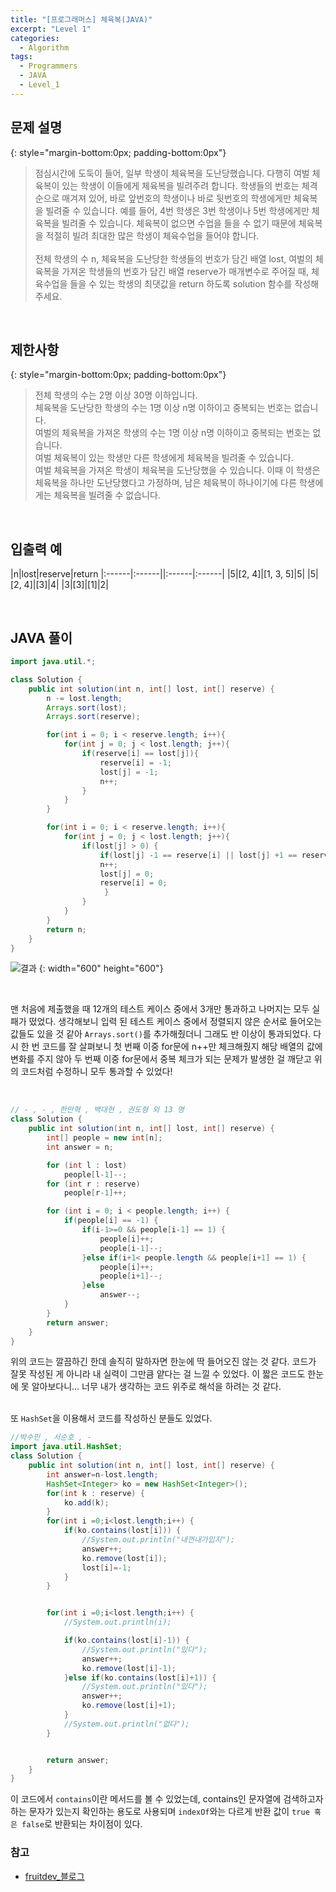 ```yaml
---
title: "[프로그래머스] 체육복(JAVA)"
excerpt: "Level 1"
categories: 
  - Algorithm
tags: 
  - Programmers
  - JAVA
  - Level_1
---
```


## 문제 설명
{: style="margin-bottom:0px; padding-bottom:0px"}

> 점심시간에 도둑이 들어, 일부 학생이 체육복을 도난당했습니다. 다행히 여벌 체육복이 있는 학생이 이들에게 체육복을 빌려주려 합니다. 학생들의 번호는 체격 순으로 매겨져 있어, 바로 앞번호의 학생이나 바로 뒷번호의 학생에게만 체육복을 빌려줄 수 있습니다. 예를 들어, 4번 학생은 3번 학생이나 5번 학생에게만 체육복을 빌려줄 수 있습니다. 체육복이 없으면 수업을 들을 수 없기 때문에 체육복을 적절히 빌려 최대한 많은 학생이 체육수업을 들어야 합니다.<br><br>
전체 학생의 수 n, 체육복을 도난당한 학생들의 번호가 담긴 배열 lost, 여벌의 체육복을 가져온 학생들의 번호가 담긴 배열 reserve가 매개변수로 주어질 때, 체육수업을 들을 수 있는 학생의 최댓값을 return 하도록 solution 함수를 작성해주세요.
<br>

## 제한사항
{: style="margin-bottom:0px; padding-bottom:0px"}
> 전체 학생의 수는 2명 이상 30명 이하입니다.<br>
체육복을 도난당한 학생의 수는 1명 이상 n명 이하이고 중복되는 번호는 없습니다.<br>
여벌의 체육복을 가져온 학생의 수는 1명 이상 n명 이하이고 중복되는 번호는 없습니다.<br>
여벌 체육복이 있는 학생만 다른 학생에게 체육복을 빌려줄 수 있습니다.<br>
여벌 체육복을 가져온 학생이 체육복을 도난당했을 수 있습니다. 이때 이 학생은 체육복을 하나만 도난당했다고 가정하며, 남은 체육복이 하나이기에 다른 학생에게는 체육복을 빌려줄 수 없습니다.
<br>

## 입출력 예

|n|lost|reserve|return
|:------|:------||:------|:------|
|5|[2, 4]|[1, 3, 5]|5|
|5|[2, 4]|[3]|4|
|3|[3]|[1]|2|

<br>

## JAVA 풀이

```java
import java.util.*;

class Solution {
    public int solution(int n, int[] lost, int[] reserve) {
        n -= lost.length;
        Arrays.sort(lost);
        Arrays.sort(reserve);

        for(int i = 0; i < reserve.length; i++){
            for(int j = 0; j < lost.length; j++){
                if(reserve[i] == lost[j]){
                    reserve[i] = -1;
                    lost[j] = -1;
                    n++;
                }
            }
        }

        for(int i = 0; i < reserve.length; i++){
            for(int j = 0; j < lost.length; j++){
                if(lost[j] > 0) {
                    if(lost[j] -1 == reserve[i] || lost[j] +1 == reserve[i]){
                    n++;
                    lost[j] = 0;
                    reserve[i] = 0;
                     }
                }
            }
        }
        return n;
    }
}
```

![결과](https://user-images.githubusercontent.com/70805241/114272912-f72f4c80-9a52-11eb-9589-a673d5034de7.png)
{: width="600" height="600"}

<br>

맨 처음에 제출했을 때 12개의 테스트 케이스 중에서 3개만 통과하고 나머지는 모두 실패가 떴었다. 생각해보니 입력 된 테스트 케이스 중에서 정렬되지 않은 순서로 들어오는 값들도 있을 것 같아 `Arrays.sort()`를 추가해줬더니 그래도 반 이상이 통과되었다. 다시 한 번 코드를 잘 살펴보니 첫 번째 이중 for문에 n++만 체크해줬지 해당 배열의 값에 변화를 주지 않아 두 번째 이중 for문에서 중복 체크가 되는 문제가 발생한 걸 깨닫고 위의 코드처럼 수정하니 모두 통과할 수 있었다!


<br>


```java
// - , - , 한만혁 , 백대현 , 권도형 외 13 명
class Solution {
    public int solution(int n, int[] lost, int[] reserve) {
        int[] people = new int[n];
        int answer = n;

        for (int l : lost) 
            people[l-1]--;
        for (int r : reserve) 
            people[r-1]++;

        for (int i = 0; i < people.length; i++) {
            if(people[i] == -1) {
                if(i-1>=0 && people[i-1] == 1) {
                    people[i]++;
                    people[i-1]--;
                }else if(i+1< people.length && people[i+1] == 1) {
                    people[i]++;
                    people[i+1]--;
                }else 
                    answer--;
            }
        }
        return answer;
    }
}
```

위의 코드는 깔끔하긴 한데 솔직히 말하자면 한눈에 딱 들어오진 않는 것 같다. 코드가 잘못 작성된 게 아니라 내 실력이 그만큼 얕다는 걸 느낄 수 있었다. 이 짧은 코드도 한눈에 못 알아보다니… 너무 내가 생각하는 코드 위주로 해석을 하려는 것 같다. <br><br>

또 `HashSet`을 이용해서 코드를 작성하신 분들도 있었다.

```java
//박수민 , 서순호 , -
import java.util.HashSet;
class Solution {
    public int solution(int n, int[] lost, int[] reserve) {
        int answer=n-lost.length;
        HashSet<Integer> ko = new HashSet<Integer>();
        for(int k : reserve) {
            ko.add(k);
        }
        for(int i =0;i<lost.length;i++) {
            if(ko.contains(lost[i])) {
                //System.out.println("내껀내가입지");
                answer++;
                ko.remove(lost[i]);
                lost[i]=-1;
            }
        }


        for(int i =0;i<lost.length;i++) {
            //System.out.println(i);

            if(ko.contains(lost[i]-1)) {
                //System.out.println("있다");
                answer++;
                ko.remove(lost[i]-1);
            }else if(ko.contains(lost[i]+1)) {
                //System.out.println("있다");
                answer++;
                ko.remove(lost[i]+1);
            }
            //System.out.println("없다");
        }


        return answer;
    }
}
```

이 코드에서 `contains`이란 메서드를 볼 수 있었는데, contains인 문자열에 검색하고자 하는 문자가 있는지 확인하는 용도로 사용되며 `indexOf`와는 다르게 반환 값이 `true 혹은 false`로 반환되는 차이점이 있다.


### 참고

- [fruitdev_블로그](https://fruitdev.tistory.com/72)

